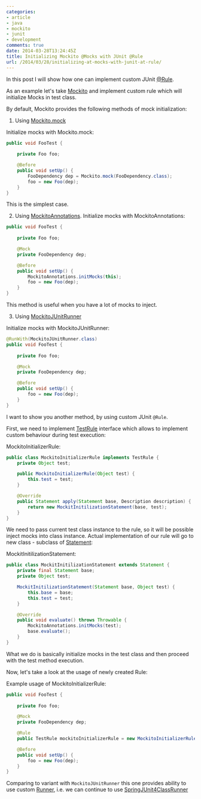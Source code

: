 ```yaml
---
categories:
- article
- java
- mockito
- junit
- development
comments: true
date: 2014-03-28T13:24:45Z
title: Initializing Mockito @Mocks with JUnit @Rule
url: /2014/03/28/initializing-at-mocks-with-junit-at-rule/
---
```


In this post I will show how one can implement custom JUnit [@Rule].

As an example let's take [Mockito] and implement custom rule which will initialize Mocks in  test class.

By default, Mockito provides the following methods of mock initialization:

1. Using [Mockito.mock]

Initialize mocks with Mockito.mock:
```java 
public void FooTest {
    
    private Foo foo;

    @Before
    public void setUp() {
        FooDependency dep = Mockito.mock(FooDependency.class);
        foo = new Foo(dep);
    }
}
```

This is the simplest case.

2. Using [MockitoAnnotations].
Initialize mocks with MockitoAnnotations:

```java 
public void FooTest {
    
    private Foo foo;

    @Mock
    private FooDependency dep;

    @Before
    public void setUp() {
        MockitoAnnotations.initMocks(this);
        foo = new Foo(dep);
    }
}
```

This method is useful when you have a lot of mocks to inject.

3. Using [MockitoJUnitRunner]

Initialize mocks with MockitoJUnitRunner:

```java 
@RunWith(MockitoJUnitRunner.class)
public void FooTest {
    
    private Foo foo;

    @Mock
    private FooDependency dep;

    @Before
    public void setUp() {
        foo = new Foo(dep);
    }
}
```

I want to show you another method, by using custom JUnit `@Rule`.

First, we need to implement [TestRule] interface which allows to implement custom behaviour during test execution:

MockitoInitializerRule:

```java 
public class MockitoInitializerRule implements TestRule {
    private Object test;

    public MockitoInitializerRule(Object test) {
        this.test = test;
    }

    @Override
    public Statement apply(Statement base, Description description) {
        return new MockitInitilizationStatement(base, test);
    }
}
```

We need to pass current test class instance to the rule, so it will be possible inject mocks into class instance. Actual implementation of our rule will go to new class - subclass of [Statement]:

MockitInitilizationStatement:

```java 
public class MockitInitilizationStatement extends Statement {
    private final Statement base;
    private Object test;

    MockitInitilizationStatement(Statement base, Object test) {
        this.base = base;
        this.test = test;
    }

    @Override
    public void evaluate() throws Throwable {
        MockitoAnnotations.initMocks(test);
        base.evaluate();
    }
}
```

What we do is basically initialize mocks in the test class and then proceed with the test method execution.

Now, let's take a look at the usage of newly created Rule:

Example usage of MockitoInitializerRule: 

```java 
public void FooTest {
    
    private Foo foo;

    @Mock
    private FooDependency dep;

    @Rule
    public TestRule mockitoInitializerRule = new MockitoInitializerRule(this);

    @Before
    public void setUp() {
        foo = new Foo(dep);
    }
}
```

Comparing to variant with `MockitoJUnitRunner` this one provides ability to use custom [Runner], i.e. we can continue to use [SpringJUnit4ClassRunner]

[Mockito]: https://code.google.com/p/mockito/
[@Rule]: http://junit-team.github.io/junit/javadoc/4.11/org/junit/Rule.html
[Mockito.mock]: http://docs.mockito.googlecode.com/hg/org/mockito/Mockito.html#mock(java.lang.Class)
[MockitoAnnotations]: http://docs.mockito.googlecode.com/hg/org/mockito/MockitoAnnotations.html#initMocks(java.lang.Object)
[MockitoJUnitRunner]: http://docs.mockito.googlecode.com/hg/org/mockito/runners/MockitoJUnitRunner.html
[TestRule]: http://junit-team.github.io/junit/javadoc/4.11/org/junit/rules/TestRule.html
[Statement]: http://junit-team.github.io/junit/javadoc/4.11/org/junit/runners/model/Statement.html
[Runner]: http://junit-team.github.io/junit/javadoc/4.11/org/junit/runner/Runner.html
[SpringJUnit4ClassRunner]: http://docs.spring.io/spring/docs/current/javadoc-api/org/springframework/test/context/junit4/SpringJUnit4ClassRunner.html
